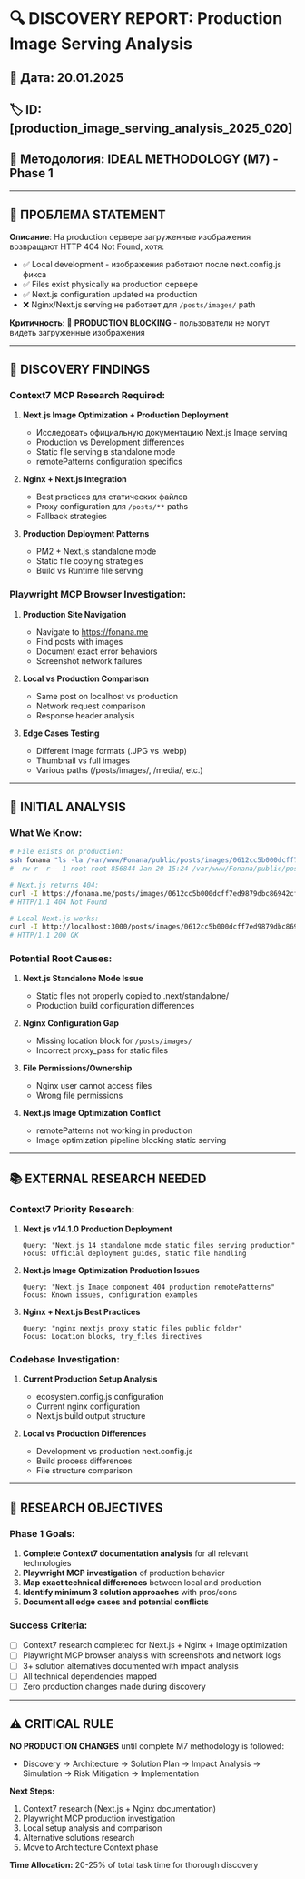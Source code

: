 # 🔍 DISCOVERY REPORT: Production Image Serving Analysis

## 📅 Дата: 20.01.2025
## 🏷️ ID: [production_image_serving_analysis_2025_020]
## 🚀 Методология: IDEAL METHODOLOGY (М7) - Phase 1

---

## 🎯 **ПРОБЛЕМА STATEMENT**

**Описание**: На production сервере загруженные изображения возвращают HTTP 404 Not Found, хотя:
- ✅ Local development - изображения работают после next.config.js фикса
- ✅ Files exist physically на production сервере
- ✅ Next.js configuration updated на production
- ❌ Nginx/Next.js serving не работает для `/posts/images/` path

**Критичность**: 🔴 **PRODUCTION BLOCKING** - пользователи не могут видеть загруженные изображения

---

## 🔬 **DISCOVERY FINDINGS**

### **Context7 MCP Research Required:**
1. **Next.js Image Optimization + Production Deployment**
   - Исследовать официальную документацию Next.js Image serving
   - Production vs Development differences
   - Static file serving в standalone mode
   - remotePatterns configuration specifics

2. **Nginx + Next.js Integration**
   - Best practices для статических файлов
   - Proxy configuration для `/posts/**` paths
   - Fallback strategies

3. **Production Deployment Patterns**
   - PM2 + Next.js standalone mode
   - Static file copying strategies
   - Build vs Runtime file serving

### **Playwright MCP Browser Investigation:**
1. **Production Site Navigation**
   - Navigate to https://fonana.me
   - Find posts with images
   - Document exact error behaviors
   - Screenshot network failures

2. **Local vs Production Comparison**
   - Same post on localhost vs production
   - Network request comparison
   - Response header analysis

3. **Edge Cases Testing**
   - Different image formats (.JPG vs .webp)
   - Thumbnail vs full images
   - Various paths (/posts/images/, /media/, etc.)

---

## 🧪 **INITIAL ANALYSIS**

### **What We Know:**
```bash
# File exists on production:
ssh fonana "ls -la /var/www/Fonana/public/posts/images/0612cc5b000dcff7ed9879dbc86942cf.JPG"
# -rw-r--r-- 1 root root 856844 Jan 20 15:24 /var/www/Fonana/public/posts/images/0612cc5b000dcff7ed9879dbc86942cf.JPG

# Next.js returns 404:
curl -I https://fonana.me/posts/images/0612cc5b000dcff7ed9879dbc86942cf.JPG
# HTTP/1.1 404 Not Found

# Local Next.js works:
curl -I http://localhost:3000/posts/images/0612cc5b000dcff7ed9879dbc86942cf.JPG  
# HTTP/1.1 200 OK
```

### **Potential Root Causes:**
1. **Next.js Standalone Mode Issue**
   - Static files not properly copied to .next/standalone/
   - Production build configuration differences

2. **Nginx Configuration Gap**
   - Missing location block for `/posts/images/`
   - Incorrect proxy_pass for static files

3. **File Permissions/Ownership**
   - Nginx user cannot access files
   - Wrong file permissions

4. **Next.js Image Optimization Conflict**
   - remotePatterns not working in production
   - Image optimization pipeline blocking static serving

---

## 📚 **EXTERNAL RESEARCH NEEDED**

### **Context7 Priority Research:**
1. **Next.js v14.1.0 Production Deployment**
   ```
   Query: "Next.js 14 standalone mode static files serving production"
   Focus: Official deployment guides, static file handling
   ```

2. **Next.js Image Optimization Production Issues**
   ```
   Query: "Next.js Image component 404 production remotePatterns"
   Focus: Known issues, configuration examples
   ```

3. **Nginx + Next.js Best Practices**
   ```
   Query: "nginx nextjs proxy static files public folder"
   Focus: Location blocks, try_files directives
   ```

### **Codebase Investigation:**
1. **Current Production Setup Analysis**
   - ecosystem.config.js configuration
   - Current nginx configuration
   - Next.js build output structure

2. **Local vs Production Differences**
   - Development vs production next.config.js
   - Build process differences
   - File structure comparison

---

## 🎯 **RESEARCH OBJECTIVES**

### **Phase 1 Goals:**
1. **Complete Context7 documentation analysis** for all relevant technologies
2. **Playwright MCP investigation** of production behavior
3. **Map exact technical differences** between local and production
4. **Identify minimum 3 solution approaches** with pros/cons
5. **Document all edge cases and potential conflicts**

### **Success Criteria:**
- [ ] Context7 research completed for Next.js + Nginx + Image optimization
- [ ] Playwright MCP browser analysis with screenshots and network logs
- [ ] 3+ solution alternatives documented with impact analysis
- [ ] All technical dependencies mapped
- [ ] Zero production changes made during discovery

---

## ⚠️ **CRITICAL RULE**

**NO PRODUCTION CHANGES** until complete М7 methodology is followed:
- Discovery → Architecture → Solution Plan → Impact Analysis → Simulation → Risk Mitigation → Implementation

**Next Steps:**
1. Context7 research (Next.js + Nginx documentation)
2. Playwright MCP production investigation
3. Local setup analysis and comparison
4. Alternative solutions research
5. Move to Architecture Context phase

**Time Allocation:** 20-25% of total task time for thorough discovery 